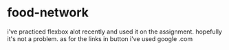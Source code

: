 # food-network

i've practiced flexbox alot recently and used it on the assignment. hopefully it's not a problem.
as for the links in button i've used google .com
